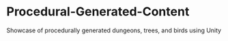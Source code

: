 # Procedural-Generated-Content
Showcase of procedurally generated dungeons, trees, and birds using Unity
